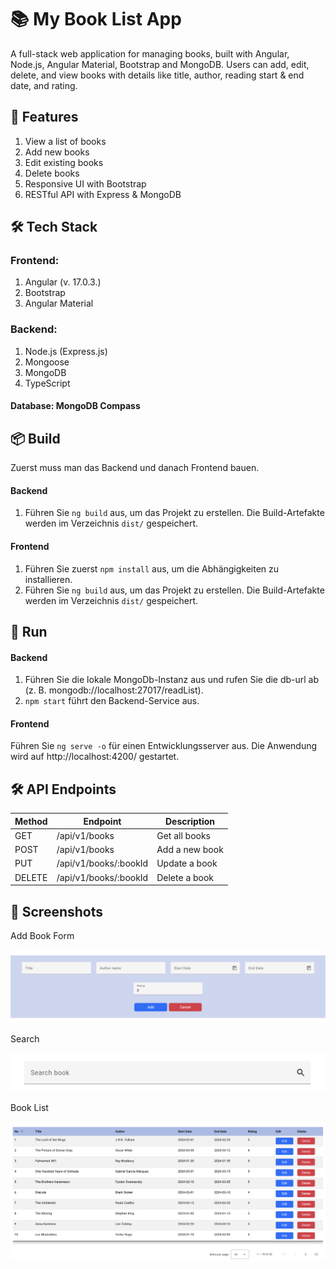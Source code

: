 # 📚 My Book List App
A full-stack web application for managing books, built with Angular, Node.js, Angular Material, Bootstrap and MongoDB.
Users can add, edit, delete, and view books with details like title, author, reading start & end date, and rating.

## 🌟 Features
1. View a list of books
2. Add new books
3. Edit existing books
4. Delete books
5. Responsive UI with Bootstrap
6. RESTful API with Express & MongoDB

## 🛠 Tech Stack
### Frontend: 
1. Angular (v. 17.0.3.)
2. Bootstrap
3. Angular Material

### Backend: 
1. Node.js (Express.js)
2. Mongoose
3. MongoDB
4. TypeScript

#### Database: MongoDB Compass

## 📦 Build
Zuerst muss man das Backend und danach Frontend bauen.

#### Backend
1. Führen Sie `ng build` aus, um das Projekt zu erstellen. Die Build-Artefakte werden im Verzeichnis `dist/` gespeichert.

#### Frontend
1. Führen Sie zuerst `npm install` aus, um die Abhängigkeiten zu installieren.
2. Führen Sie `ng build` aus, um das Projekt zu erstellen. Die Build-Artefakte werden im Verzeichnis `dist/` gespeichert.


## 🚀 Run

#### Backend
1. Führen Sie die lokale MongoDb-Instanz aus und rufen Sie die db-url ab (z. B. mongodb://localhost:27017/readList).
2. `npm start` führt den Backend-Service aus.

#### Frontend
Führen Sie `ng serve -o` für einen Entwicklungsserver aus. Die Anwendung wird auf http://localhost:4200/ gestartet.

## 🛠 API Endpoints

| Method  | Endpoint              | Description    |
| --------| --------------------- | -------------- |
| GET     | /api/v1/books         | Get all books  |
| POST    | /api/v1/books         | Add a new book |
| PUT     | /api/v1/books/:bookId | Update a book  |
| DELETE  | /api/v1/books/:bookId | Delete a book  |

## 📌 Screenshots
Add Book Form

![Add Book Form](/screenshots/Add%20Book%20Form.png)

Search

![Search](/screenshots/Search%20.png)

Book List

![Book List](/screenshots/Book%20List.png)


